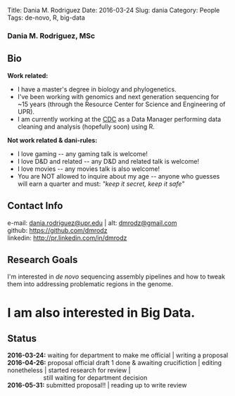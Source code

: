 Title: Dania M. Rodriguez
Date: 2016-03-24
Slug: dania
Category: People
Tags: de-novo, R, big-data
  
### Dania M. Rodriguez, MSc
  
## Bio
**Work related:**

  - I have a master's degree in biology and phylogenetics.  
  - I've been working with genomics and next generation sequencing for ~15 years (through the Resource Center for Science and Engineering of UPR).  
  - I am currently working at the [CDC](http://www.cdc.gov) as a Data Manager performing data cleaning and analysis (hopefully soon) using R.  
  
**Not work related & dani-rules:**  

  - I love gaming -- any gaming talk is welcome!  
  - I love D&D and related -- any D&D and related talk is welcome!  
  - I love movies -- any movies talk is also welcome!  
  - You are NOT allowed to inquire about my age -- anyone who guesses will earn a quarter and must: *"keep it secret, keep it safe"*  
  
## Contact Info  
e-mail: <dania.rodriguez@upr.edu> | alt: <dmrodz@gmail.com>  
github: <https://github.com/dmrodz>  
linkedin: <http://pr.linkedin.com/in/dmrodz>  
  
## Research Goals
  
I'm interested in *de novo* sequencing assembly pipelines and how to tweak them into addressing problematic regions in the genome.  
<h1>I am also interested in Big Data.</h1>  
  
## Status  
**2016-03-24:** waiting for department to make me official | writing a proposal  
**2016-04-26:** proposal official draft 1 done & awaiting crucifiction | editing nonetheless | started research for review |  
&emsp;&emsp;&emsp;&emsp;&emsp;&nbsp;&nbsp;&nbsp;still waiting for department decision  
**2016-05-31:** submitted proposal!! | reading up to write review  

  
  
  
  

